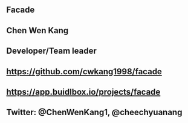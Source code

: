## Facade

## Chen Wen Kang

## Developer/Team leader

## https://github.com/cwkang1998/facade

## https://app.buidlbox.io/projects/facade

## Twitter: @ChenWenKang1, @cheechyuanang
